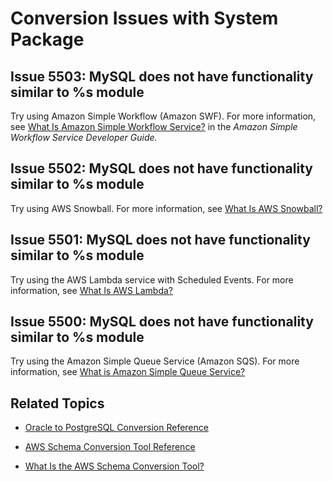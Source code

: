 # Conversion Issues with System Package<a name="sct-reference-Oracle-PostgreSQL-SystemPackage"></a>

## Issue 5503: MySQL does not have functionality similar to %s module<a name="sct-reference-5503"></a>

Try using Amazon Simple Workflow \(Amazon SWF\)\. For more information, see [What Is Amazon Simple Workflow Service?](http://docs.aws.amazon.com/amazonswf/latest/developerguide/) in the *Amazon Simple Workflow Service Developer Guide\.*

## Issue 5502: MySQL does not have functionality similar to %s module<a name="sct-reference-5502"></a>

Try using AWS Snowball\. For more information, see [What Is AWS Snowball?](http://docs.aws.amazon.com/AWSImportExport/latest/DG//whatissnowball.html)

## Issue 5501: MySQL does not have functionality similar to %s module<a name="sct-reference-5501"></a>

Try using the AWS Lambda service with Scheduled Events\. For more information, see [What Is AWS Lambda?](http://docs.aws.amazon.com/lambda/latest/dg/)

## Issue 5500: MySQL does not have functionality similar to %s module<a name="sct-reference-5500"></a>

Try using the Amazon Simple Queue Service \(Amazon SQS\)\. For more information, see [What is Amazon Simple Queue Service?](http://docs.aws.amazon.com/AWSSimpleQueueService/latest/SQSDeveloperGuide/) 

## Related Topics<a name="sct-reference-Oracle-PostgreSQL-SystemPackage-related"></a>

+  [Oracle to PostgreSQL Conversion Reference](sct-reference-Oracle-PostgreSQL.md) 

+  [AWS Schema Conversion Tool Reference](CHAP_SchemaConversionTool.Reference.md) 

+  [What Is the AWS Schema Conversion Tool?](Welcome.md) 
